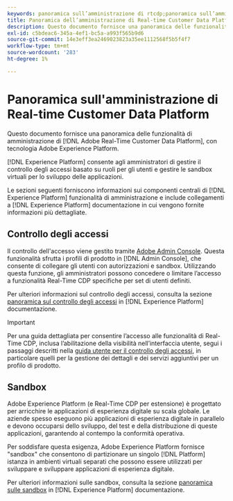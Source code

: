 ```yaml
---
keywords: panoramica sull’amministrazione di rtcdp;panoramica sull’amministrazione
title: Panoramica dell’amministrazione di Real-time Customer Data Platform
description: Questo documento fornisce una panoramica delle funzionalità di amministrazione di Adobe Real-time Customer Data Platform, fornite da Adobe Experience Platform.
exl-id: c5bdeac6-345a-4ef1-bc5a-a993f565b9d6
source-git-commit: 14e3eff3ea2469023823a35ee1112568f5b5f4f7
workflow-type: tm+mt
source-wordcount: '283'
ht-degree: 1%

---
```


# Panoramica sull&#39;amministrazione di Real-time Customer Data Platform

Questo documento fornisce una panoramica delle funzionalità di amministrazione di [!DNL Adobe Real-Time Customer Data Platform], con tecnologia Adobe Experience Platform.

[!DNL Experience Platform] consente agli amministratori di gestire il controllo degli accessi basato su ruoli per gli utenti e gestire le sandbox virtuali per lo sviluppo delle applicazioni.

Le sezioni seguenti forniscono informazioni sui componenti centrali di [!DNL Experience Platform] funzionalità di amministrazione e include collegamenti a [!DNL Experience Platform] documentazione in cui vengono fornite informazioni più dettagliate.

## Controllo degli accessi

Il controllo dell&#39;accesso viene gestito tramite [Adobe Admin Console](https://adminconsole.adobe.com). Questa funzionalità sfrutta i profili di prodotto in [!DNL Admin Console], che consente di collegare gli utenti con autorizzazioni e sandbox. Utilizzando questa funzione, gli amministratori possono concedere o limitare l’accesso a funzionalità Real-Time CDP specifiche per set di utenti definiti.

Per ulteriori informazioni sul controllo degli accessi, consulta la sezione [panoramica sul controllo degli accessi](../../access-control/home.md) in [!DNL Experience Platform] documentazione.

>[!IMPORTANT]
>
>Per una guida dettagliata per consentire l’accesso alle funzionalità di Real-Time CDP, inclusa l’abilitazione della visibilità nell’interfaccia utente, segui i passaggi descritti nella [guida utente per il controllo degli accessi](../../access-control/ui/overview.md), in particolare quelli per la gestione dei dettagli e dei servizi aggiuntivi per un profilo di prodotto.

## Sandbox

Adobe Experience Platform (e Real-Time CDP per estensione) è progettato per arricchire le applicazioni di esperienza digitale su scala globale. Le aziende spesso eseguono più applicazioni di esperienza digitale in parallelo e devono occuparsi dello sviluppo, del test e della distribuzione di queste applicazioni, garantendo al contempo la conformità operativa.

Per soddisfare questa esigenza, Adobe Experience Platform fornisce &quot;sandbox&quot; che consentono di partizionare un singolo [!DNL Platform] istanza in ambienti virtuali separati che possono essere utilizzati per sviluppare e sviluppare applicazioni di esperienza digitale.

Per ulteriori informazioni sulle sandbox, consulta la sezione [panoramica sulle sandbox](../../sandboxes/home.md) in [!DNL Experience Platform] documentazione.
